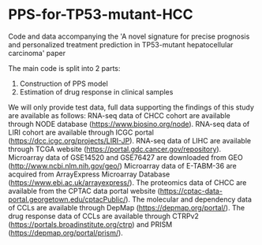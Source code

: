 # PPS-for-TP53-mutant-HCC
Code and data accompanying the 'A novel signature for precise prognosis and personalized treatment prediction in TP53-mutant hepatocellular carcinoma' paper

The main code is split into 2 parts:
1. Construction of PPS model
2. Estimation of drug response in clinical samples

We will only provide test data, full data supporting the findings of this study are available as follows:
RNA-seq data of CHCC cohort are available through NODE database (https://www.biosino.org/node). 
RNA-seq data of LIRI cohort are available through ICGC portal (https://dcc.icgc.org/projects/LIRI-JP). 
RNA-seq data of LIHC are available through TCGA website (https://portal.gdc.cancer.gov/repository). 
Microarray data of GSE14520 and GSE76427 are downloaded from GEO (http://www.ncbi.nlm.nih.gov/geo/)
Microarray data of E-TABM-36 are acquired from ArrayExpress Microarray Database (https://www.ebi.ac.uk/arrayexpress/). 
The proteomics data of CHCC are available from the CPTAC data portal website (https://cptac-data-portal.georgetown.edu/cptacPublic/). 
The molecular and dependency data of CCLs are available through DepMap (https://depmap.org/portal/). 
The drug response data of CCLs are available through CTRPv2 (https://portals.broadinstitute.org/ctrp) and PRISM (https://depmap.org/portal/prism/).
